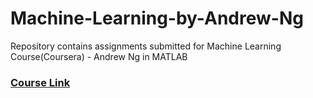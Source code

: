 # Machine-Learning-by-Andrew-Ng
Repository contains assignments submitted for Machine Learning Course(Coursera) - Andrew Ng in MATLAB
### [Course Link](https://www.coursera.org/learn/machine-learning/home/welcome)
